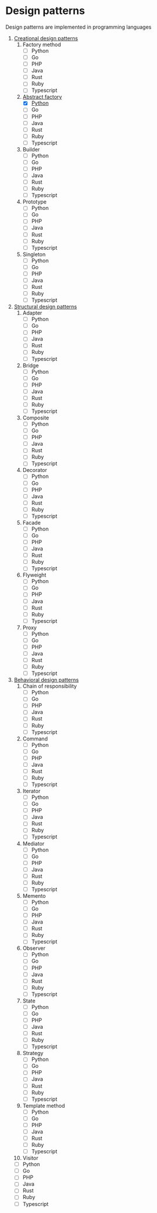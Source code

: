 # Design patterns

Design patterns are implemented in programming languages

1. [Creational design patterns](https://refactoring.guru/design-patterns/creational-patterns)
   1. Factory method
      - [ ] Python
      - [ ] Go
      - [ ] PHP
      - [ ] Java
      - [ ] Rust
      - [ ] Ruby
      - [ ] Typescript
   2. [Abstract factory](./abstract_factory/)
      - [x] [Python](./abstract_factory/main.py)
      - [ ] Go
      - [ ] PHP
      - [ ] Java
      - [ ] Rust
      - [ ] Ruby
      - [ ] Typescript
   3. Builder
      - [ ] Python
      - [ ] Go
      - [ ] PHP
      - [ ] Java
      - [ ] Rust
      - [ ] Ruby
      - [ ] Typescript
   4. Prototype
      - [ ] Python
      - [ ] Go
      - [ ] PHP
      - [ ] Java
      - [ ] Rust
      - [ ] Ruby
      - [ ] Typescript
   5. Singleton
      - [ ] Python
      - [ ] Go
      - [ ] PHP
      - [ ] Java
      - [ ] Rust
      - [ ] Ruby
      - [ ] Typescript
2. [Structural design patterns](https://refactoring.guru/design-patterns/structural-patterns)
   1. Adapter
      - [ ] Python
      - [ ] Go
      - [ ] PHP
      - [ ] Java
      - [ ] Rust
      - [ ] Ruby
      - [ ] Typescript
   2. Bridge
      - [ ] Python
      - [ ] Go
      - [ ] PHP
      - [ ] Java
      - [ ] Rust
      - [ ] Ruby
      - [ ] Typescript
   3. Composite
      - [ ] Python
      - [ ] Go
      - [ ] PHP
      - [ ] Java
      - [ ] Rust
      - [ ] Ruby
      - [ ] Typescript
   4. Decorator
      - [ ] Python
      - [ ] Go
      - [ ] PHP
      - [ ] Java
      - [ ] Rust
      - [ ] Ruby
      - [ ] Typescript
   5. Facade
      - [ ] Python
      - [ ] Go
      - [ ] PHP
      - [ ] Java
      - [ ] Rust
      - [ ] Ruby
      - [ ] Typescript
   6. Flyweight
      - [ ] Python
      - [ ] Go
      - [ ] PHP
      - [ ] Java
      - [ ] Rust
      - [ ] Ruby
      - [ ] Typescript
   7. Proxy
      - [ ] Python
      - [ ] Go
      - [ ] PHP
      - [ ] Java
      - [ ] Rust
      - [ ] Ruby
      - [ ] Typescript
3. [Behavioral design patterns](https://refactoring.guru/design-patterns/behavioral-patterns)
   1. Chain of responsibility
      - [ ] Python
      - [ ] Go
      - [ ] PHP
      - [ ] Java
      - [ ] Rust
      - [ ] Ruby
      - [ ] Typescript
   2. Command
      - [ ] Python
      - [ ] Go
      - [ ] PHP
      - [ ] Java
      - [ ] Rust
      - [ ] Ruby
      - [ ] Typescript
   3. Iterator
      - [ ] Python
      - [ ] Go
      - [ ] PHP
      - [ ] Java
      - [ ] Rust
      - [ ] Ruby
      - [ ] Typescript
   4. Mediator
      - [ ] Python
      - [ ] Go
      - [ ] PHP
      - [ ] Java
      - [ ] Rust
      - [ ] Ruby
      - [ ] Typescript
   5. Memento
      - [ ] Python
      - [ ] Go
      - [ ] PHP
      - [ ] Java
      - [ ] Rust
      - [ ] Ruby
      - [ ] Typescript
   6. Observer
      - [ ] Python
      - [ ] Go
      - [ ] PHP
      - [ ] Java
      - [ ] Rust
      - [ ] Ruby
      - [ ] Typescript
   7. State
      - [ ] Python
      - [ ] Go
      - [ ] PHP
      - [ ] Java
      - [ ] Rust
      - [ ] Ruby
      - [ ] Typescript
   8. Strategy
      - [ ] Python
      - [ ] Go
      - [ ] PHP
      - [ ] Java
      - [ ] Rust
      - [ ] Ruby
      - [ ] Typescript
   9. Template method
      - [ ] Python
      - [ ] Go
      - [ ] PHP
      - [ ] Java
      - [ ] Rust
      - [ ] Ruby
      - [ ] Typescript
   10. Visitor
      - [ ] Python
      - [ ] Go
      - [ ] PHP
      - [ ] Java
      - [ ] Rust
      - [ ] Ruby
      - [ ] Typescript
